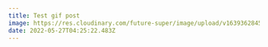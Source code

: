 ```yaml
---
title: Test gif post
image: https://res.cloudinary.com/future-super/image/upload/v1639362845/Earth.gif
date: 2022-05-27T04:25:22.483Z
---
```

